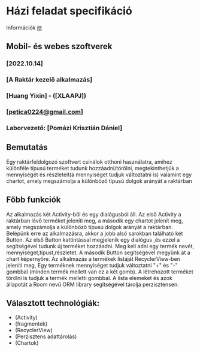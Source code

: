 # Házi feladat specifikáció

Információk [itt](https://viauac00.github.io/laborok/hf)

## Mobil- és webes szoftverek
### [2022.10.14]
### [A Raktár kezelő alkalmazás]
### [Huang Yixin] - ([XLAAPJ])
### [petica0224@gmail.com] 
### Laborvezető: [Pomázi Krisztián Dániel]

## Bemutatás
 Egy raktárfeldolgozó szoftvert csinálok otthoni használatra,
amihez különféle típusú terméket tudunk hozzáadni/törölni, megtekinthetjük a mennyiségét és részleteit(a mennyiséget tudjuk változtatni is)
valamint egy chartot, amely megszámolja a különböző típusú dolgok arányát a raktárban


## Főbb funkciók
Az alkalmazás két Activity-ből és egy dialógusból áll. Az első Activity a raktárban lévő terméket jeleníti meg,
a második egy chartot jelenít meg,  amely megszámolja a különböző típusú dolgok arányát a raktárban.
Belépünk erre az alkalmazásra, akkor a jobb alsó sarokban található két Button.
Az első Button kattintással megjelenik egy dialógus ,és ezzel a segítségével tudunk új terméket hozzáadni.
Meg kell adni egy termék  nevét, mennyiséget,típust,részletet.
A második Button segítségével megyünk át a chart képernyőre.
Az alkalmazás a termékek listáját RecyclerView-ben jeleníti meg,
Egy terméknek mennyiséget tudjuk változtatni "+" és "-" gombbal (minden termék mellett van ez a két gomb).
A létrehozott terméket törölni is tudjuk a termék melletti gombbal.
A lista elemeket és azok állapotát a Room nevű ORM library segítségével tárolja perzisztensen.

## Választott technológiák:

- (Activity)
- (fragmentek)
- (RecyclerView)
- (Perzisztens adattárolás)
- (Chartok)



